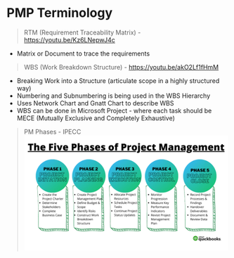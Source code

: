 # PMP Terminology
> RTM (Requirement Traceability Matrix) - https://youtu.be/Kz6LNepwJ4c
* Matrix or Document to trace the requirements
> WBS (Work Breakdown Structure) - https://youtu.be/akO2Lf1fHmM
* Breaking Work into a Structure (articulate scope in a highly structured way)
* Numbering and Subnumbering is being used in the WBS Hierarchy
* Uses Network Chart and Gnatt Chart to describe WBS
* WBS can be done in Microsoft Project - where each task should be MECE (Mutually Exclusive and Completely Exhaustive)
> PM Phases - IPECC
![pm_phases](pm_phases.jpeg)
